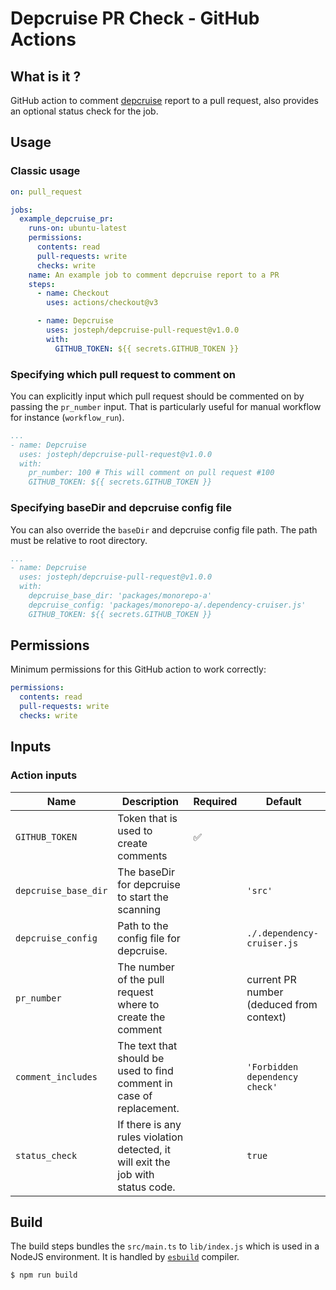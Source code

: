 # Depcruise PR Check - GitHub Actions

## What is it ?

GitHub action to comment [depcruise](https://github.com/sverweij/dependency-cruiser) report to a pull request, also provides an optional status check for the job.

## Usage

### Classic usage

```yml
on: pull_request

jobs:
  example_depcruise_pr:
    runs-on: ubuntu-latest
    permissions:
      contents: read
      pull-requests: write
      checks: write
    name: An example job to comment depcruise report to a PR
    steps:
      - name: Checkout
        uses: actions/checkout@v3

      - name: Depcruise
        uses: josteph/depcruise-pull-request@v1.0.0
        with:
          GITHUB_TOKEN: ${{ secrets.GITHUB_TOKEN }}
```

### Specifying which pull request to comment on

You can explicitly input which pull request should be commented on by passing the `pr_number` input.
That is particularly useful for manual workflow for instance (`workflow_run`).

```yml
...
- name: Depcruise
  uses: josteph/depcruise-pull-request@v1.0.0
  with:
    pr_number: 100 # This will comment on pull request #100
    GITHUB_TOKEN: ${{ secrets.GITHUB_TOKEN }}
```

### Specifying baseDir and depcruise config file

You can also override the `baseDir` and depcruise config file path. The path must be relative to root directory.

```yml
...
- name: Depcruise
  uses: josteph/depcruise-pull-request@v1.0.0
  with:
    depcruise_base_dir: 'packages/monorepo-a'
    depcruise_config: 'packages/monorepo-a/.dependency-cruiser.js'
    GITHUB_TOKEN: ${{ secrets.GITHUB_TOKEN }}
```

## Permissions

Minimum permissions for this GitHub action to work correctly:

```yml
permissions:
  contents: read
  pull-requests: write
  checks: write
```

## Inputs 

### Action inputs

| Name | Description | Required | Default |
| --- | --- | --- | --- |
| `GITHUB_TOKEN` | Token that is used to create comments | ✅ | |
| `depcruise_base_dir` | The baseDir for depcruise to start the scanning | | `'src'` |
| `depcruise_config` | Path to the config file for depcruise. | | `./.dependency-cruiser.js` |
| `pr_number` | The number of the pull request where to create the comment | | current PR number (deduced from context) |
| `comment_includes` | The text that should be used to find comment in case of replacement. | | `'Forbidden dependency check'` |
| `status_check` | If there is any rules violation detected, it will exit the job with status code. | | `true` |

## Build

The build steps bundles the `src/main.ts` to `lib/index.js` which is used in a NodeJS environment.
It is handled by [`esbuild`](https://esbuild.github.io/) compiler.

```sh
$ npm run build
```

